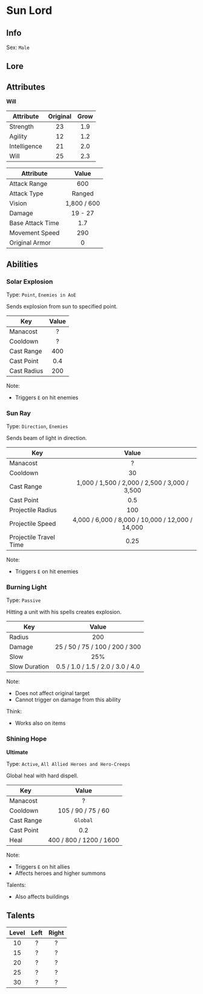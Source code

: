 # Sun Lord

## Info
Sex: `Male`

## Lore

## Attributes

**Will**

|  Attribute   | Original | Grow |
|--------------|:--------:|:----:|
| Strength     |    23    | 1.9  |
| Agility      |    12    | 1.2  |
| Intelligence |    21    | 2.0  |
| Will         |    25    | 2.3  |


|    Attribute     |    Value    |
|------------------|:-----------:|
| Attack Range     |     600     |
| Attack Type      |    Ranged   |
| Vision           | 1,800 / 600 |
| Damage           |   19 - 27   |
| Base Attack Time |     1.7     |
| Movement Speed   |     290     |
| Original Armor   |      0      |

## Abilities

### Solar Explosion

Type: `Point`, `Enemies in AoE`

Sends explosion from sun to specified point.

| Key | Value |
|-----|:-----:|
| Manacost | ? |
| Cooldown | ? |
| Cast Range | 400 |
| Cast Point | 0.4 |
| Cast Radius | 200 |

Note:
- Triggers `E` on hit enemies

### Sun Ray

Type: `Direction`, `Enemies`

Sends beam of light in direction.

| Key | Value |
|-----|:-----:|
| Manacost | ? |
| Cooldown | 30 |
| Cast Range | 1,000 / 1,500 / 2,000 / 2,500 / 3,000 / 3,500 |
| Cast Point | 0.5 |
| Projectile Radius | 100 |
| Projectile Speed | 4,000 / 6,000 / 8,000 / 10,000 / 12,000 / 14,000 |
| Projectile Travel Time | 0.25 |

Note:
- Triggers `E` on hit enemies

### Burning Light

Type: `Passive`

Hitting a unit with his spells creates explosion.

| Key | Value |
|-----|:-----:|
| Radius | 200 |
| Damage | 25 / 50 / 75 / 100 / 200 / 300 |
| Slow | 25% |
| Slow Duration | 0.5 / 1.0 / 1.5 / 2.0 / 3.0 / 4.0 |

Note:
- Does not affect original target
- Cannot trigger on damage from this ability

Think:
- Works also on items

### Shining Hope
**__Ultimate__**

Type: `Active`, `All Allied Heroes and Hero-Creeps`

Global heal with hard dispell.

| Key | Value |
|-----|:-----:|
| Manacost | ? |
| Cooldown | 105 / 90 / 75 / 60 |
| Cast Range | `Global` |
| Cast Point | 0.2 |
| Heal | 400 / 800 / 1200 / 1600 |

Note:
- Triggers `E` on hit allies
- Affects heroes and higher summons

Talents:
- Also affects buildings

## Talents

| Level | Left | Right |
|:-----:|:----:|:-----:|
| 10 | ? | ? |
| 15 | ? | ? |
| 20 | ? | ? |
| 25 | ? | ? |
| 30 | ? | ? |

